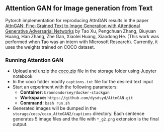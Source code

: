 ## Attention GAN for Image generation from Text
Pytorch implementation for reproducing AttnGAN results in the paper [AttnGAN: Fine-Grained Text to Image Generation
with Attentional Generative Adversarial Networks](http://openaccess.thecvf.com/content_cvpr_2018/papers/Xu_AttnGAN_Fine-Grained_Text_CVPR_2018_paper.pdf) by Tao Xu, Pengchuan Zhang, Qiuyuan Huang, Han Zhang, Zhe Gan, Xiaolei Huang, Xiaodong He. (This work was performed when Tao was an intern with Microsoft Research). 
Currently, it uses the weights trained on COCO dataset.

### Running Attention GAN
+ Upload and unzip the [coco.zip](https://drive.google.com/file/d/1z33_LQfRon0P3eCBT_tjdxhLv63beC5c/view?usp=sharing) file in the storage folder using Jupyter notebook
+ In the coco folder modify `captions.txt` file for the desired text input
+ Start an experiment with the following parameters:
	+ **Container:** `brannondorsey/docker-stackgan`
    + **Workspace:** `https://github.com/dysdsyd/AttnGAN.git`
    + **Command:** `bash run.sh`
+ Generated images will be dumped in the `storage/coco/coco_AttnGAN2/captions` directory. Each sentence generates 5 image files and the file with `*_g2.png` extension is the final output.




